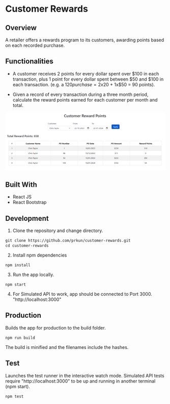 # Customer Rewards

## Overview

A retailer offers a rewards program to its customers, awarding points based on each recorded purchase.

## Functionalities

- A customer receives 2 points for every dollar spent over $100 in each transaction, plus 1 point for every dollar spent between $50 and $100 in each transaction.
(e.g. a $120 purchase = 2x$20 + 1x$50 = 90 points).

- Given a record of every transaction during a three month period, calculate the reward points earned for each customer per month and total.

![](/screenshot.PNG)

## Built With

- React JS
- React Bootstrap

## Development

1. Clone the repository and change directory.

```
git clone https://github.com/prkun/customer-rewards.git
cd customer-rewards
```

2. Install npm dependencies

```
npm install
```

3. Run the app locally.

```
npm start
```

4. For Simulated API to work, app should be connected to Port 3000. "http://localhost:3000"


## Production
Builds the app for production to the build folder.

```
npm run build
```

The build is minified and the filenames include the hashes. 

## Test
Launches the test runner in the interactive watch mode.
Simulated API tests require "http://localhost:3000" to be up and running in another terminal (npm start). 

```
npm test
```